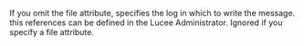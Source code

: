 If you omit the file attribute, specifies the log in which to write the message.
			this references can be defined in the Lucee Administrator.
		Ignored if you specify a file attribute.
